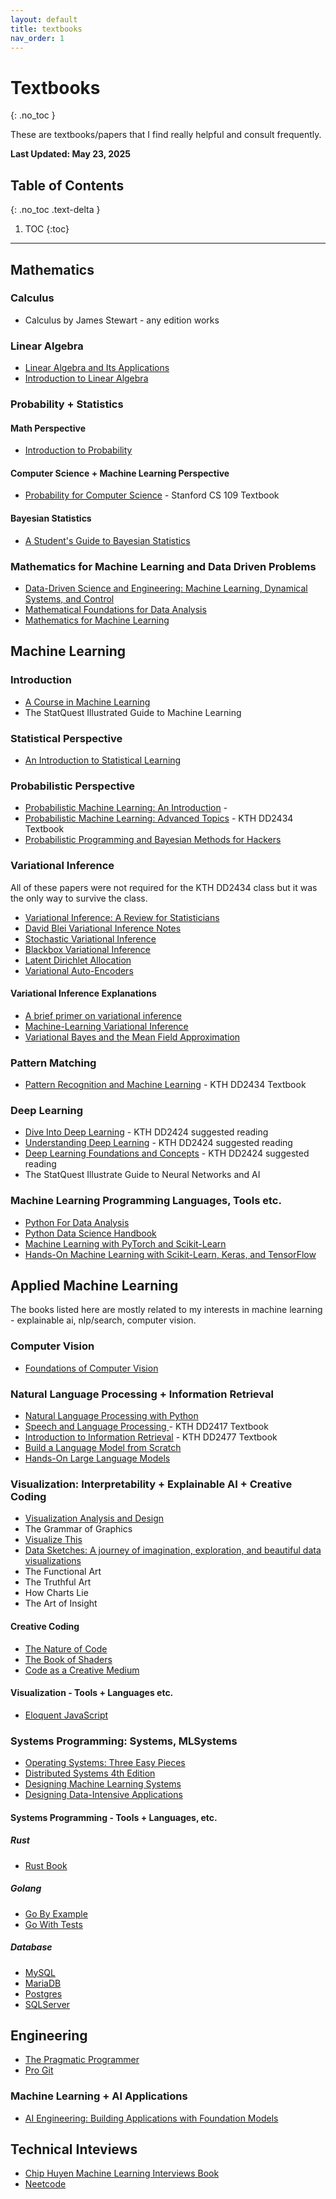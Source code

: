 ```yaml
---
layout: default 
title: textbooks
nav_order: 1
---
```


# Textbooks
{: .no_toc }

These are textbooks/papers that I find really helpful and consult frequently. 

**Last Updated: May 23, 2025**

## Table of Contents
{: .no_toc .text-delta }

1. TOC
{:toc}

---
## Mathematics 
### Calculus 
* Calculus by James Stewart - any edition works 

### Linear Algebra 
* [Linear Algebra and Its Applications](https://broman.dev/download/Linear%20Algebra%20and%20its%20Applications%205th%20Edition.pdf)
* [Introduction to Linear Algebra](https://math.mit.edu/~gs/linearalgebra/ila6/indexila6.html)

### Probability + Statistics 
#### Math Perspective 
* [Introduction to Probability](https://drive.google.com/file/d/1VmkAAGOYCTORq1wxSQqy255qLJjTNvBI/edit)
#### Computer Science + Machine Learning Perspective 
* [Probability for Computer Science](https://probabilityforcs.firebaseapp.com/book) - Stanford CS 109 Textbook 
#### Bayesian Statistics 
* [A Student's Guide to Bayesian Statistics](https://sites.math.rutgers.edu/~zeilberg/EM20/Lambert.pdf)

### Mathematics for Machine Learning and Data Driven Problems 
* [Data-Driven Science and Engineering: Machine Learning, Dynamical Systems, and Control](https://databookuw.com/databook.pdf)
* [Mathematical Foundations for Data Analysis](https://mathfordata.github.io/)
* [Mathematics for Machine Learning](https://mml-book.github.io/)

## Machine Learning 
### Introduction 
* [A Course in Machine Learning](http://ciml.info/)
* The StatQuest Illustrated Guide to Machine Learning

### Statistical Perspective 
* [An Introduction to Statistical Learning](https://www.statlearning.com/)

### Probabilistic Perspective 
* [Probabilistic Machine Learning: An Introduction](https://probml.github.io/pml-book/book1.html) - 
* [Probabilistic Machine Learning: Advanced Topics](https://probml.github.io/pml-book/book2.html) - KTH DD2434 Textbook
* [Probabilistic Programming and Bayesian Methods for Hackers](https://dataorigami.net/Probabilistic-Programming-and-Bayesian-Methods-for-Hackers/)

### Variational Inference 
All of these papers were not required for the KTH DD2434 class but it was the only way to survive the class. 
* [Variational Inference: A Review for Statisticians](https://arxiv.org/abs/1601.00670)
* [David Blei Variational Inference Notes](https://www.cs.princeton.edu/courses/archive/fall11/cos597C/lectures/variational-inference-i.pdf)
* [Stochastic Variational Inference](https://arxiv.org/abs/1206.7051)
* [Blackbox Variational Inference](https://arxiv.org/abs/1401.0118)
* [Latent Dirichlet Allocation](https://ai.stanford.edu/~ang/papers/jair03-lda.pdf)
* [Variational Auto-Encoders](https://arxiv.org/abs/1906.02691)
#### Variational Inference Explanations 
* [A brief primer on variational inference](https://fabiandablander.com/r/Variational-Inference.html)
* [Machine-Learning Variational Inference](https://jonathan-hui.medium.com/machine-learning-variational-inference-273d8e6480bb)
* [Variational Bayes and the Mean Field Approximation](https://bjlkeng.io/posts/variational-bayes-and-the-mean-field-approximation/)

### Pattern Matching 
* [Pattern Recognition and Machine Learning](https://www.microsoft.com/en-us/research/uploads/prod/2006/01/Bishop-Pattern-Recognition-and-Machine-Learning-2006.pdf) - KTH DD2434 Textbook

### Deep Learning 
* [Dive Into Deep Learning](https://d2l.ai/) - KTH DD2424 suggested reading
* [Understanding Deep Learning](https://udlbook.github.io/udlbook/) - KTH DD2424 suggested reading
* [Deep Learning Foundations and Concepts](https://www.bishopbook.com/) - KTH DD2424 suggested reading
* The StatQuest Illustrate Guide to Neural Networks and AI

### Machine Learning Programming Languages, Tools etc. 
* [Python For Data Analysis](https://wesmckinney.com/book/)
* [Python Data Science Handbook](https://jakevdp.github.io/PythonDataScienceHandbook/)
* [Machine Learning with PyTorch and Scikit-Learn](https://www.oreilly.com/library/view/machine-learning-with/9781801819312/)
* [Hands-On Machine Learning with Scikit-Learn, Keras, and TensorFlow](https://www.oreilly.com/library/view/hands-on-machine-learning/9781098125967/)

## Applied Machine Learning 
The books listed here are mostly related to my interests in machine learning - explainable ai, nlp/search, computer vision. 

### Computer Vision 
* [Foundations of Computer Vision](https://mitpress.mit.edu/9780262048972/foundations-of-computer-vision/)

### Natural Language Processing + Information Retrieval 
* [Natural Language Processing with Python](https://www.nltk.org/book/)
* [Speech and Language Processing ](https://web.stanford.edu/~jurafsky/slp3/) - KTH DD2417 Textbook 
* [Introduction to Information Retrieval](https://nlp.stanford.edu/IR-book/information-retrieval-book.html) - KTH DD2477 Textbook
* [Build a Language Model from Scratch](https://www.manning.com/books/build-a-large-language-model-from-scratch)
* [Hands-On Large Language Models](https://www.oreilly.com/library/view/hands-on-large-language/9781098150952/)

### Visualization: Interpretability + Explainable AI + Creative Coding
* [Visualization Analysis and Design](https://www.cs.ubc.ca/~tmm/vadbook/)
* The Grammar of Graphics 
* [Visualize This](https://flowingdata.com/books/)
* [Data Sketches: A journey of imagination, exploration, and beautiful data visualizations](https://www.routledge.com/Data-Sketches-A-journey-of-imagination-exploration-and-beautiful-data-visualizations/Bremer-Wu/p/book/9780367000080)
* The Functional Art 
* The Truthful Art 
* How Charts Lie 
* The Art of Insight
#### Creative Coding 
* [The Nature of Code](https://nature-of-code-2nd-edition.netlify.app/)
* [The Book of Shaders](https://thebookofshaders.com/)
* [Code as a Creative Medium](https://mitpress.mit.edu/9780262542043/code-as-creative-medium/)
#### Visualization - Tools + Languages etc.
* [Eloquent JavaScript](https://eloquentjavascript.net/index.html)

### Systems Programming: Systems, MLSystems
* [Operating Systems: Three Easy Pieces](https://pages.cs.wisc.edu/~remzi/OSTEP/)
* [Distributed Systems 4th Edition](https://www.distributed-systems.net/index.php/books/ds4/)
* [Designing Machine Learning Systems](https://www.oreilly.com/library/view/designing-machine-learning/9781098107956/)
* [Designing Data-Intensive Applications](https://www.oreilly.com/library/view/designing-data-intensive-applications/9781098119058/)
#### Systems Programming - Tools + Languages, etc. 
##### Rust
* [Rust Book](https://rust-book.cs.brown.edu/)
##### Golang
* [Go By Example](https://gobyexample.com/)
* [Go With Tests](https://quii.gitbook.io/learn-go-with-tests)
##### Database
* [MySQL](https://www.mysqltutorial.org/)
* [MariaDB](https://www.mariadbtutorial.com/)
* [Postgres](https://www.postgresqltutorial.com/)
* [SQLServer](https://www.sqlservertutorial.net/)

## Engineering
* [The Pragmatic Programmer](https://pragprog.com/titles/tpp20/the-pragmatic-programmer-20th-anniversary-edition/)
* [Pro Git](https://git-scm.com/book/en/v2)
### Machine Learning + AI Applications 
* [AI Engineering: Building Applications with Foundation Models](https://www.oreilly.com/library/view/ai-engineering/9781098166298/)

## Technical Inteviews
* [Chip Huyen Machine Learning Interviews Book](https://huyenchip.com/ml-interviews-book/)
* [Neetcode](https://neetcode.io/)